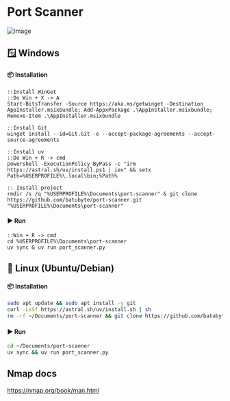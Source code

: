 # Port Scanner
![image](https://github.com/user-attachments/assets/32276a99-882b-473a-b707-bd03625a8e03)

## 🪟 Windows
#### 📦 Installation
```batch
::Install WinGet
::Do Win + X -> A
Start-BitsTransfer -Source https://aka.ms/getwinget -Destination AppInstaller.msixbundle; Add-AppxPackage .\AppInstaller.msixbundle; Remove-Item .\AppInstaller.msixbundle

::Install Git
winget install --id=Git.Git -e --accept-package-agreements --accept-source-agreements

::Install uv
::Do Win + R -> cmd
powershell -ExecutionPolicy ByPass -c "irm https://astral.sh/uv/install.ps1 | iex" && setx Path=%USERPROFILE%\.local\bin;%Path%

:: Install project
rmdir /s /q "%USERPROFILE%\Documents\port-scanner" & git clone https://github.com/batubyte/port-scanner.git "%USERPROFILE%\Documents\port-scanner"
```
#### ▶️ Run
```batch
::Win + R -> cmd
cd %USERPROFILE%\Documents\port-scanner
uv sync & uv run port_scanner.py
```

## 🐧 Linux (Ubuntu/Debian)
#### 📦 Installation
```bash
sudo apt update && sudo apt install -y git
curl -LsSf https://astral.sh/uv/install.sh | sh
rm -rf ~/Documents/port-scanner && git clone https://github.com/batubyte/port-scanner.git ~/Documents/port-scanner
```
#### ▶️ Run
```bash
cd ~/Documents/port-scanner
uv sync && uv run port_scanner.py
```


## Nmap docs
https://nmap.org/book/man.html
